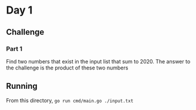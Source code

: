 # Day 1

## Challenge

### Part 1

Find two numbers that exist in the input list that sum to 2020. The answer to the challenge is the product of these two numbers

## Running

From this directory, `go run cmd/main.go ./input.txt`
